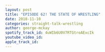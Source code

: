 ```yaml
---
layout: post
title: "EPISODE 62! THE STATE OF WRESTLING"
date: 2018-11-10
categories: straight-talk-wrestling
author: george-mckay
spotify_track_id: 4uWIb6U0V7RTGtroAExcIk
youtube_video_id: 
apple_track_id: 
---
```

